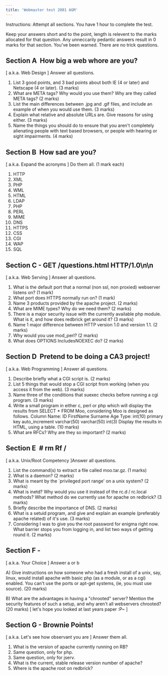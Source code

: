 ```yaml
---
title: 'Webmaster test 2001 AGM'
---
```


Instructions: Attempt all sections. You have 1 hour to complete the test.

Keep your answers short and to the point, length is relevent to the marks allocated for that question. Any unneccarily pedantic answers result in 0 marks for that section. You've been warned. There are no trick questions.

## Section A ­ How big a web whore are you?

[ a.k.a. Web Design ] Answer all questions.

1.  List 3 good points, and 3 bad points about both IE (4 or later) and Netscape (4 or later). (3 marks)
2.  What are META tags? Why would you use them? Why are they called META tags? (2 marks)
3.  List the main differences between .jpg and .gif files, and include an example of when you would use them. (3 marks)
4.  Explain what relative and absolute URLs are. Give reasons for using either. (3 marks)
5.  Name the things you should do to ensure that you aren't completely alienating people with text based browsers, or people with hearing or sight impairments. (4 marks)

## Section B ­ How sad are you?

[ a.k.a. Expand the acronyms ] Do them all. (1 mark each)

1.  HTTP
2.  XML
3.  PHP
4.  WML
5.  HTML
6.  LDAP
7.  PHP
8.  PERL
9.  MIME
10.  DNS
11.  HTTPS
12.  CSS
13.  CGI
14.  WAP
15.  SQL

## Section C - GET /questions.html HTTP/1.0\n\n

[ a.k.a. Web Serving ] Answer all questions.

1.  What is the default port that a normal (non ssl, non proxied) webserver listens on? (1 mark)
2.  What port does HTTPS normally run on? (1 mark)
3.  Name 3 products provided by the apache project. (2 marks)
4.  What are MIME types? Why do we need them? (2 marks)
5.  There is a major security issue with the currently available php module. What is it, and how does redbrick get around it? (3 marks)
6.  Name 1 major difference between HTTP version 1.0 and version 1.1\. (2 marks)
7.  Why would you use mod_perl? (2 marks)
8.  What does OPTIONS IncludesNOEXEC do? (2 marks)

## Section D ­ Pretend to be doing a CA3 project!

[ a.k.a. Web Programming ] Answer all questions.

1.  Describe briefly what a CGI script is. (2 marks)
2.  List 5 things that would stop a CGI script from working (when you access it from the web). (3 marks)
3.  Name three of the conditions that suexec checks before running a cgi program. (3 marks)
4.  Write a small program in either c, perl or php which will display the results from SELECT * FROM Moo, considering Moo is designed as follows. Column Name: ID FirstName Surname Age Type: int(10) primary key auto_increment varchar(50) varchar(50) int(3) Display the results in HTML, using a table. (10 marks)
5.  What are RFCs? Why are they so important? (2 marks)

## Section E ­ # rm ­Rf /

[ a.k.a. Unix/Root Competency ]Answer all questions.

1.  List the command(s) to extract a file called moo.tar.gz. (1 marks)
2.  What is a daemon? (2 marks)
3.  What is meant by the `privileged port range' on a unix system? (2 marks)
4.  What is inetd? Why would you use it instead of the rc.d / rc.local methods? What method do we currently use for apache on redbrick? (3 marks)
5.  Briefly describe the importance of DNS. (2 marks)
6.  What is a setuid program, and give and explain an example (preferably apache related) of it's use. (3 marks)
7.  Considering I was to give you the root password for enigma right now. What barrier stops you from logging in, and list two ways of getting round it. (2 marks)

## Section F -

[ a.k.a. Your Choice ] Answer a or b

A) Give instructions on how someone who had a fresh install of a unix, say, linux, would install apache with basic php (as a module, or as a cgi) enabled. You can't use the ports or apt-get systems, (ie, you must use source). (20 marks)

B) What are the advantages in having a "chrooted" server? Mention the security features of such a setup, and why aren't all webservers chrooted? (20 marks) [ let's hope you looked at last years paper :P~ ]

## Section G - Brownie Points!

[ a.k.a. Let's see how observant you are ] Answer them all.

1.  What is the version of apache currently running on RB?
2.  Same question, only for php.
3.  Same question, only for jserv.
4.  What is the current, stable release version number of apache?
5.  Where is the apache root on redbrick?
